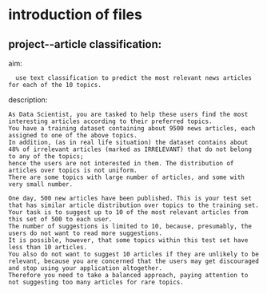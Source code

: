 # introduction of files 

## project--article classification:

   aim: 
   
      use text classification to predict the most relevant news articles for each of the 10 topics. 
    
   description:
    
    As Data Scientist, you are tasked to help these users find the most interesting articles according to their preferred topics. 
    You have a training dataset containing about 9500 news articles, each assigned to one of the above topics. 
    In addition, (as in real life situation) the dataset contains about 48% of irrelevant articles (marked as IRRELEVANT) that do not belong to any of the topics;       
    hence the users are not interested in them. The distribution of articles over topics is not uniform. 
    There are some topics with large number of articles, and some with very small number.

    One day, 500 new articles have been published. This is your test set that has similar article distribution over topics to the training set. 
    Your task is to suggest up to 10 of the most relevant articles from this set of 500 to each user. 
    The number of suggestions is limited to 10, because, presumably, the users do not want to read more suggestions. 
    It is possible, however, that some topics within this test set have less than 10 articles. 
    You also do not want to suggest 10 articles if they are unlikely to be relevant, because you are concerned that the users may get discouraged and stop using your application altogether. 
    Therefore you need to take a balanced approach, paying attention to not suggesting too many articles for rare topics.
